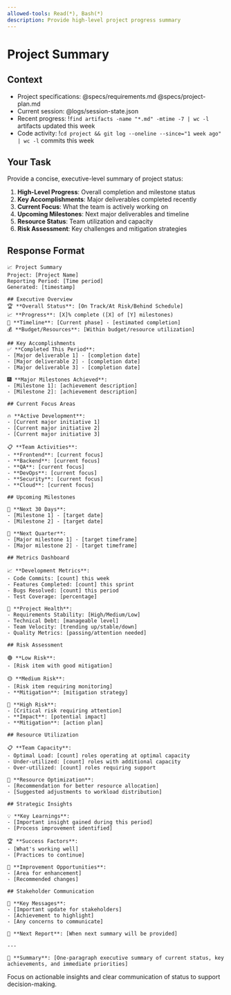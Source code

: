 ```yaml
---
allowed-tools: Read(*), Bash(*)
description: Provide high-level project progress summary
---
```


# Project Summary

## Context
- Project specifications: @specs/requirements.md @specs/project-plan.md
- Current session: @logs/session-state.json
- Recent progress: !`find artifacts -name "*.md" -mtime -7 | wc -l` artifacts updated this week
- Code activity: !`cd project && git log --oneline --since="1 week ago" | wc -l` commits this week

## Your Task
Provide a concise, executive-level summary of project status:

1. **High-Level Progress**: Overall completion and milestone status
2. **Key Accomplishments**: Major deliverables completed recently
3. **Current Focus**: What the team is actively working on
4. **Upcoming Milestones**: Next major deliverables and timeline
5. **Resource Status**: Team utilization and capacity
6. **Risk Assessment**: Key challenges and mitigation strategies

## Response Format
```
📈 Project Summary
Project: [Project Name]
Reporting Period: [Time period]
Generated: [timestamp]

## Executive Overview
🏆 **Overall Status**: [On Track/At Risk/Behind Schedule]
📈 **Progress**: [X]% complete ([X] of [Y] milestones)
📅 **Timeline**: [Current phase] - [estimated completion]
💰 **Budget/Resources**: [Within budget/resource utilization]

## Key Accomplishments
✅ **Completed This Period**:
- [Major deliverable 1] - [completion date]
- [Major deliverable 2] - [completion date]
- [Major deliverable 3] - [completion date]

🎆 **Major Milestones Achieved**:
- [Milestone 1]: [achievement description]
- [Milestone 2]: [achievement description]

## Current Focus Areas

🔥 **Active Development**:
- [Current major initiative 1]
- [Current major initiative 2]
- [Current major initiative 3]

📋 **Team Activities**:
- **Frontend**: [current focus]
- **Backend**: [current focus]
- **QA**: [current focus]
- **DevOps**: [current focus]
- **Security**: [current focus]
- **Cloud**: [current focus]

## Upcoming Milestones

🏁 **Next 30 Days**:
- [Milestone 1] - [target date]
- [Milestone 2] - [target date]

📅 **Next Quarter**:
- [Major milestone 1] - [target timeframe]
- [Major milestone 2] - [target timeframe]

## Metrics Dashboard

📈 **Development Metrics**:
- Code Commits: [count] this week
- Features Completed: [count] this sprint
- Bugs Resolved: [count] this period
- Test Coverage: [percentage]

📁 **Project Health**:
- Requirements Stability: [High/Medium/Low]
- Technical Debt: [manageable level]
- Team Velocity: [trending up/stable/down]
- Quality Metrics: [passing/attention needed]

## Risk Assessment

🟢 **Low Risk**:
- [Risk item with good mitigation]

🟡 **Medium Risk**:
- [Risk item requiring monitoring]
- **Mitigation**: [mitigation strategy]

🔴 **High Risk**:
- [Critical risk requiring attention]
- **Impact**: [potential impact]
- **Mitigation**: [action plan]

## Resource Utilization

📋 **Team Capacity**:
- Optimal Load: [count] roles operating at optimal capacity
- Under-utilized: [count] roles with additional capacity
- Over-utilized: [count] roles requiring support

🔄 **Resource Optimization**:
- [Recommendation for better resource allocation]
- [Suggested adjustments to workload distribution]

## Strategic Insights

💡 **Key Learnings**:
- [Important insight gained during this period]
- [Process improvement identified]

🏆 **Success Factors**:
- [What's working well]
- [Practices to continue]

🔧 **Improvement Opportunities**:
- [Area for enhancement]
- [Recommended changes]

## Stakeholder Communication

📢 **Key Messages**:
- [Important update for stakeholders]
- [Achievement to highlight]
- [Any concerns to communicate]

📅 **Next Report**: [When next summary will be provided]

---

📄 **Summary**: [One-paragraph executive summary of current status, key achievements, and immediate priorities]
```

Focus on actionable insights and clear communication of status to support decision-making.
